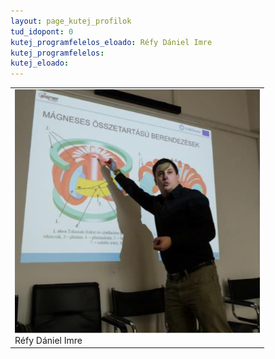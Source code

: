 ```yaml
---
layout: page_kutej_profilok
tud_idopont: 0
kutej_programfelelos_eloado: Réfy Dániel Imre
kutej_programfelelos: 
kutej_eloado: 
---
```



 <table class="picture">
<tr>
<td>

<div class="gallery">
    <img src="images/refy_daniel.png" max-width="250" max-height="200">
  <div class="desc">Réfy Dániel Imre</div>
</div>

</td>
</tr>
</table>
